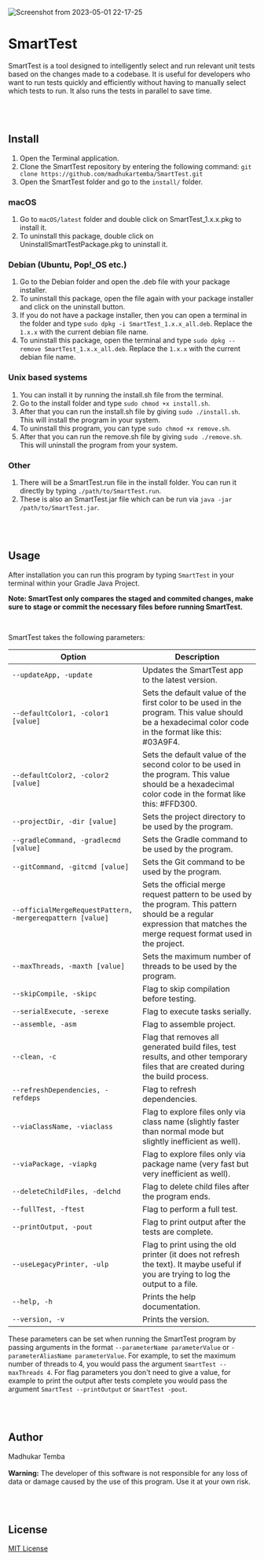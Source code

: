 ![Screenshot from 2023-05-01 22-17-25](https://user-images.githubusercontent.com/97425422/235490775-64635864-36a1-44dc-b7f8-66648f7658be.png)


# SmartTest

<p> SmartTest is a tool designed to intelligently select and run relevant unit tests based on the changes made to a codebase. It is useful for developers who want to run tests quickly and efficiently without having to manually select which tests to run. It also runs the tests in parallel to save time.</p>

<br><br>

## Install

<ol>
<li>Open the Terminal application.</li>
<li>Clone the SmartTest repository by entering the following command: <code>git clone https://github.com/madhukartemba/SmartTest.git</code></li>
<li>Open the SmartTest folder and go to the <code>install/</code> folder.</li>
</ol>

### macOS

<ol>
<li>Go to <code>macOS/latest</code> folder and double click on SmartTest_1.x.x.pkg to install it.</li>
<li>To uninstall this package, double click on UninstallSmartTestPackage.pkg to uninstall it.</li>
</ol>

### Debian (Ubuntu, Pop!\_OS etc.)

<ol>
<li>Go to the Debian folder and open the .deb file with your package installer.</li>
<li>To uninstall this package, open the file again with your package installer and click on the uninstall button.</li>
<li>If you do not have a package installer, then you can open a terminal in the folder and type <code>sudo dpkg -i SmartTest_1.x.x_all.deb</code>. Replace the <code>1.x.x</code> with the current debian file name.</li>
<li>To uninstall this package, open the terminal and type <code>sudo dpkg --remove SmartTest_1.x.x_all.deb</code>.  Replace the <code>1.x.x</code> with the current debian file name.</li>
</ol>

### Unix based systems

<ol>
<li>You can install it by running the install.sh file from the terminal.</li>
<li>Go to the install folder and type <code>sudo chmod +x install.sh</code>.</li>
<li>After that you can run the install.sh file by giving <code>sudo ./install.sh</code>. This will install the program in your system.</li>
<li>To uninstall this program, you can type <code>sudo chmod +x remove.sh</code>.</li>
<li>After that you can run the remove.sh file by giving <code>sudo ./remove.sh</code>. This will uninstall the program from your system.</li>
</ol>

### Other

<ol>
<li>There will be a SmartTest.run file in the install folder. You can run it directly by typing <code>./path/to/SmartTest.run</code>.</li>
<li>These is also an SmartTest.jar file which can be run via <code>java -jar /path/to/SmartTest.jar</code>.</li>
</ol>

<br><br>

## Usage

<p>After installation you can run this program by typing <code>SmartTest</code> in your terminal within your Gradle Java Project.</p>
<p><b>Note: SmartTest only compares the staged and commited changes, make sure to stage or commit the necessary files before running SmartTest.</b></p>
<br>

<p>SmartTest takes the following parameters:</p>

<table> <thead> <tr> <th>Option</th> <th>Description</th> </tr></thead> <tbody><tr> <td><code>--updateApp, -update</code></td><td>Updates the SmartTest app to the latest version.</td></tr><tr> <td><code>--defaultColor1, -color1 [value]</code></td><td>Sets the default value of the first color to be used in the program. This value should be a hexadecimal color code in the format like this: #03A9F4.</td></tr><tr> <td><code>--defaultColor2, -color2 [value]</code></td><td>Sets the default value of the second color to be used in the program. This value should be a hexadecimal color code in the format like this: #FFD300.</td></tr><tr> <td><code>--projectDir, -dir [value]</code></td><td>Sets the project directory to be used by the program.</td></tr><tr> <td><code>--gradleCommand, -gradlecmd [value]</code></td><td>Sets the Gradle command to be used by the program.</td></tr><tr> <td><code>--gitCommand, -gitcmd [value]</code></td><td>Sets the Git command to be used by the program.</td></tr><tr> <td><code>--officialMergeRequestPattern, -mergereqpattern [value]</code></td><td>Sets the official merge request pattern to be used by the program. This pattern should be a regular expression that matches the merge request format used in the project.</td></tr><tr> <td><code>--maxThreads, -maxth [value]</code></td><td>Sets the maximum number of threads to be used by the program.</td></tr><tr> <td><code>--skipCompile, -skipc</code></td><td>Flag to skip compilation before testing.</td></tr><tr> <td><code>--serialExecute, -serexe</code></td><td>Flag to execute tasks serially.</td></tr><tr> <td><code>--assemble, -asm</code></td><td>Flag to assemble project.</td></tr><tr> <td><code>--clean, -c</code></td><td>Flag that removes all generated build files, test results, and other temporary files that are created during the build process.</td></tr><tr> <td><code>--refreshDependencies, -refdeps</code></td><td>Flag to refresh dependencies.</td></tr><tr> <td><code>--viaClassName, -viaclass</code></td><td>Flag to explore files only via class name (slightly faster than normal mode but slightly inefficient as well). </td></tr><tr> <td><code>--viaPackage, -viapkg</code></td><td>Flag to explore files only via package name (very fast but very inefficient as well).</td></tr><tr> <td><code>--deleteChildFiles, -delchd</code></td><td>Flag to delete child files after the program ends.</td></tr><tr> <td><code>--fullTest, -ftest</code></td><td>Flag to perform a full test.</td></tr><tr> <td><code>--printOutput, -pout</code></td><td>Flag to print output after the tests are complete.</td></tr><tr> <td><code>--useLegacyPrinter, -ulp</code></td><td>Flag to print using the old printer (it does not refresh the text). It maybe useful if you are trying to log the output to a file.</td></tr> <tr> <td><code>--help, -h</code></td><td>Prints the help documentation.</td></tr><tr> <td><code>--version, -v</code></td><td>Prints the version.</td></tr></tbody></table>

<p>These parameters can be set when running the SmartTest program by passing arguments in the format <code>--parameterName parameterValue</code> or <code>-parameterAliasName parameterValue</code>. For example, to set the maximum number of threads to 4, you would pass the argument <code>SmartTest --maxThreads 4</code>. For flag parameters you don't need to give a value, for example to print the output after tests complete you would pass the argument <code>SmartTest --printOutput</code> or <code>SmartTest -pout</code>.</p>

<br><br>

## Author

Madhukar Temba
<br><br>
**Warning:** The developer of this software is not responsible for any loss of data or damage caused by the use of this program. Use it at your own risk.

<br><br>

## License

[MIT License](https://opensource.org/license/mit)
